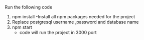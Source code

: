 Run the following code 
1) npm install
   -Install all npm packages needed for the project
2) Replace postgresql username ,password and database name
3) npm start
   - code will run the project in 3000 port
